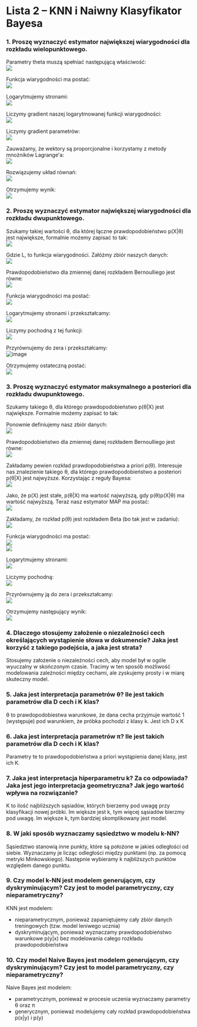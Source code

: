 
# Lista 2 – KNN i Naiwny Klasyfikator Bayesa


### 1.  Proszę wyznaczyć estymator największej wiarygodności dla rozkładu wielopunktowego.
Parametry theta muszą spełniać następującą właściwość:
<br>
![](https://cdn.mathpix.com/snip/images/6PK4NKJztYKbWMH9h-cKMPwA3qcGODP_bPJ-GV4-MnQ.original.fullsize.png)

Funkcja wiarygodności ma postać:
<br>
![](https://cdn.mathpix.com/snip/images/ms5BhYehRcFLpmwSslC0DeEr_PGftaNuUj_4u6oofjE.original.fullsize.png)

Logarytmujemy stronami:
<br>
![](https://cdn.mathpix.com/snip/images/um68ipM9zYMAA-26DlOT6gbNO2_uuv73R6xQe7FpBQI.original.fullsize.png)

Liczymy gradient naszej logarytmowanej funkcji wiarygodności:
<br>
![](https://cdn.mathpix.com/snip/images/gCudG_mw1HQtYiXcTMTNBKt5X0Q5KZGXb2WbBLy08sM.original.fullsize.png)

Liczymy gradient parametrów:
<br>
![](https://cdn.mathpix.com/snip/images/502G8pHdklWF0k0bQLOzvaky6BWxy3SdAzqI_dgAKhM.original.fullsize.png)

Zauważamy, że wektory są proporcjonalne i korzystamy z metody mnożników Lagrange'a:
<br>
![](https://cdn.mathpix.com/snip/images/TYu8Tg3gEwGFAmWrVzKFY27U49KCUTpfJUxXppWB5gY.original.fullsize.png)

Rozwiązujemy układ równań:
<br>
![](https://cdn.mathpix.com/snip/images/nCOB8n6Y--Eo96fohdEPQ0ffgUZucxS0BjoJh-ewuIQ.original.fullsize.png)

Otrzymujemy wynik:
<br>
![](https://cdn.mathpix.com/snip/images/IU58c7BK3X5ofrDJhP6oam8zeHrdB_CAm0alBXm3ga0.original.fullsize.png)



### 2.  Proszę wyznaczyć estymator największej wiarygodności dla rozkładu dwupunktowego.
Szukamy takiej wartości θ, dla której łączne prawdopodobieństwo p(X|θ) jest największe, formalnie możemy zapisać to tak:
<br>
![](https://cdn.mathpix.com/snip/images/LSH22umxMxH9sUsa0tUlJxN7Cej8LMxKC9zwTSPVQFo.original.fullsize.png)

Gdzie L, to funkcja wiarygodności.
Załóżmy zbiór naszych danych:
<br>
![](https://cdn.mathpix.com/snip/images/UiwJ3alsXdW-JiuYtURVKcNMrBZpf9i9NR94s0E4xyw.original.fullsize.png)

Prawdopodobieństwo dla zmiennej danej rozkładem Bernoulliego jest równe:
<br>
![](https://cdn.mathpix.com/snip/images/KQkbzyg_FIGdK_eDSkI8zc9YNP9TTgN5x_9F7Gu6UOk.original.fullsize.png)

Funkcja wiarygodności ma postać:
<br>
![](https://cdn.mathpix.com/snip/images/eQmrmE9KVDB1fPeF_XcYPkMnEKoVziMLIqipx_EqA68.original.fullsize.png)

Logarytmujemy stronami i przekształcamy:
<br>
![](https://cdn.mathpix.com/snip/images/xMKJbOkm5g72JTsorH_40xTxNZJBLeCGG9EgbRZUJro.original.fullsize.png)

Liczymy pochodną z tej funkcji:
<br>
![](https://cdn.mathpix.com/snip/images/wU41HTzPxyDnHpSZN8gxnw7Hcny3ARIiX1qBx05KMlY.original.fullsize.png)

Przyrównujemy do zera i przekształcamy:
<br>
![image](https://cdn.mathpix.com/snip/images/BVaKpHWkfIWfYUCVqW4VXU31PqhpbyugSHGDgIk3tYE.original.fullsize.png)


Otrzymujemy ostateczną postać:
<br>
![](https://cdn.mathpix.com/snip/images/878FBIMtZsJeFU7cuBEIgva8wIEK9-yrxs7GtKslYyI.original.fullsize.png)


### 3.  Proszę wyznaczyć estymator maksymalnego a posteriori dla rozkładu dwupunktowego.
Szukamy takiego θ, dla którego prawdopodobieństwo p(θ|X) jest największe. Formalnie możemy zapisać to tak:
<br>


Ponownie definiujemy nasz zbiór danych:
<br>
![](https://cdn.mathpix.com/snip/images/UiwJ3alsXdW-JiuYtURVKcNMrBZpf9i9NR94s0E4xyw.original.fullsize.png)

Prawdopodobieństwo dla zmiennej danej rozkładem Bernoulliego jest równe:
<br>
![](https://cdn.mathpix.com/snip/images/KQkbzyg_FIGdK_eDSkI8zc9YNP9TTgN5x_9F7Gu6UOk.original.fullsize.png)

Zakładamy pewien rozkład prawdopodobieństwa a priori p(θ).
Interesuje nas znalezienie takiego θ, dla którego prawdopodobieństwo a posteriori p(θ|X) jest najwyższe. Korzystając z reguły Bayesa:
<br>
![](https://cdn.mathpix.com/snip/images/fGz89rgSRHyvGQSv4F9SPGDmWlRt23ebsS8VNMw9toA.original.fullsize.png)

Jako, że p(X) jest stałe, p(θ|X) ma wartość najwyższą, gdy p(θ)p(X|θ) ma wartość najwyższą. Teraz nasz estymator MAP ma postać:
<br>
![](https://cdn.mathpix.com/snip/images/PpcSdIADIO_cTFUsQE9DeOAb7MD4miCqzjo9Ewskx38.original.fullsize.png)


Zakładamy, że rozkład p(θ) jest rozkładem Beta (bo tak jest w zadaniu):
<br>
![](https://cdn.mathpix.com/snip/images/AC-O1SnTipbLzYB3XyLYAE7QA-XySTrF3XZJ7Rexsx0.original.fullsize.png)

Funkcja wiarygodności ma postać:
<br>
![](https://cdn.mathpix.com/snip/images/C3Y5Ys5CsFH5CKKK4w48uqOnqnhPSRLoJly19AWJtRQ.original.fullsize.png)
<br>
![](https://cdn.mathpix.com/snip/images/dYv6anLRKxBF5BSup79r_OvpzeUUUx8j9gSD1oqAN3w.original.fullsize.png)

Logarytmujemy stronami:
<br>
![](https://cdn.mathpix.com/snip/images/lHnzp6ezzfcwxMUNcqw1Nk3KKR_iEgDepBbAIixmv14.original.fullsize.png)


Liczymy pochodną:
<br>
![](https://cdn.mathpix.com/snip/images/bQEC6ZOEyfvknpbnNUYgg_yLiXsxDPieiOd0ctLDA7Q.original.fullsize.png)

Przyrównujemy ją do zera i przekształcamy:
<br>
![](https://cdn.mathpix.com/snip/images/rNYGsl4rrmMcS57V_Xi7esjOAXd0zb6yJFf8hqeh7Zg.original.fullsize.png)

Otrzymujemy następujący wynik:
<br>
![](https://cdn.mathpix.com/snip/images/euCJmQ0MOiPZhO7UOxeJCmikXAi_qVGEgqml0Lnc1yk.original.fullsize.png)

### 4.  Dlaczego stosujemy założenie o niezależności cech określających wystąpienie słowa w dokumencie? Jaka jest korzyść z takiego podejścia, a jaka jest strata?
Stosujemy założenie o niezależności cech, aby model był w ogóle wyuczalny w skończonym czasie.
Tracimy w ten sposób możliwość modelowania zależności między cechami, ale zyskujemy prosty i w miarę skuteczny model.


### 5.  Jaka jest interpretacja parametrów θ? Ile jest takich parametrów dla D cech i K klas?
θ to prawdopodobiestwa warunkowe, że dana cecha przyjmuje wartość 1 (występuje) pod warunkiem, że próbka pochodzi z klasy k.
Jest ich D x K


### 6.  Jaka jest interpretacja parametrów π? Ile jest takich parametrów dla D cech i K klas?
Parametry te to prawdopodobieństwa a priori wystąpienia danej klasy, jest ich K.


### 7.  Jaka jest interpretacja hiperparametru k? Za co odpowiada? Jaka jest jego interpretacja geometryczna? Jak jego wartość wpływa na rozwiązanie?
K to ilość najbliższych sąsiadów, których bierzemy pod uwagę przy klasyfikacji nowej próbki.
Im większe jest k, tym więcej sąsiadów bierzmy pod uwagę. 
Im większe k, tym bardziej skomplikowany jest model.


### 8.  W jaki sposób wyznaczamy sąsiedztwo w modelu k-NN?
Sąsiedztwo stanowią inne punkty, które są położone w jakieś odległości od siebie. Wyznaczamy je licząc odległości między punktami 
(np. za pomocą metryki Minkowskiego). Następnie wybieramy k najbliższych punktów względem danego punktu. 

### 9.  Czy model k-NN jest modelem generującym, czy dyskryminującym? Czy jest to model parametryczny, czy nieparametryczny?
KNN jest modelem: 
* nieparametrycznym, ponieważ zapamiętujemy cały zbiór danych treningowych (tzw. model leniwego ucznia)
* dyskryminującym, ponieważ wyznaczamy prawdopodobieństwo warunkowe p(y|x) bez modelowania całego rozkładu prawdopodobieństwa

### 10.  Czy model Naive Bayes jest modelem generującym, czy dyskryminującym? Czy jest to model parametryczny, czy nieparametryczny?
Naive Bayes jest modelem: 
* parametrycznym, ponieważ w procesie uczenia wyznaczamy parametry θ oraz π
* generycznym, ponieważ modelujemy cały rozkład prawdopodobieństwa p(x|y) i p(y)
